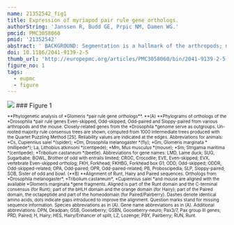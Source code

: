 ```yaml
---
name: 21352542_fig1
title: Expression of myriapod pair rule gene orthologs.
authorString: 'Janssen R, Budd GE, Prpic NM, Damen WG.'
pmcid: PMC3058060
pmid: '21352542'
abstract: ' BACKGROUND: Segmentation is a hallmark of the arthropods; most knowledge about the molecular basis of arthropod segmentation comes from work on the fly Drosophila melanogaster. In this species a hierarchic cascade of segmentation genes subdivides the blastoderm stepwise into single segment wide regions. However, segmentation in the fly is a derived feature since all segments form virtually simultaneously. Conversely, in the vast majority of arthropods the posterior segments form one at a time from a posterior pre-segmental zone. The pair rule genes (PRGs) comprise an important level of the Drosophila segmentation gene cascade and are indeed the first genes that are expressed in typical transverse stripes in the early embryo. Information on expression and function of PRGs outside the insects, however, is scarce. RESULTS: Here we present the expression of the pair rule gene orthologs in the pill millipede Glomeris marginata (Myriapoda: Diplopoda). We find evidence that these genes are involved in segmentation and that components of the hierarchic interaction of the gene network as found in insects may be conserved. We further provide evidence that segments are formed in a single-segment periodicity rather than in pairs of two like in another myriapod, the centipede Strigamia maritima. Finally we show that decoupling of dorsal and ventral segmentation in Glomeris appears already at the level of the PRGs. CONCLUSIONS: Although the pair rule gene network is partially conserved among insects and myriapods, some aspects of PRG interaction are, as suggested by expression pattern analysis, convergent, even within the Myriapoda. Conserved expression patterns of PRGs in insects and myriapods, however, may represent ancestral features involved in segmenting the arthropod ancestor.'
doi: 10.1186/2041-9139-2-5
thumb_url: 'http://europepmc.org/articles/PMC3058060/bin/2041-9139-2-5-1.gif'
figure_no: 1
tags:
  - eupmc
  - figure
---
```

<img src='http://europepmc.org/articles/PMC3058060/bin/2041-9139-2-5-1.jpg' style='max-height: 300px'>
### Figure 1
<p style='font-size: 10px;'>**Phylogenetic analysis of *Glomeris *pair rule gene orthologs**. **(A) **Phylograms of orthologs of the *Drosophila *pair rule genes Even-skipped, Odd-skipped, Odd-paired and Sloppy-paired from various arthropods and the mouse. Closely-related genes from the *Drosophila *genome serve as outgroups. Un-rooted majority rule consensus trees are shown, computed from 1000 intermediate trees produced with the Quartet Puzzling Method [<xref ref-type="bibr" rid="B25">25</xref>]. Reliability values are indicated at the edges. Abbreviations for animals: *Cs, Cupiennius salei *(spider); *Dm, Drosophila melanogaster *(fly); *Gm, Glomeris marginata *(millipede*); La, Lithobius atkinsoni *(centipede); *Mm, Mus musculus *(mouse); *Sm; Strigamia maritima *(centipede); *Tribolium castaneum *(beetle). Abbreviations for gene names: LMD, Lame duck; SUG, Sugarbabe; BOWL, Brother of odd with entrails limited; CROC, Crocodile; EVE, Even-skipped; EVX, vertebrate Even-skipped ortholog; FKH, Forkhead; FKHBG, Forkhead box G1; ODD, Odd-skipped; ODDR, Odd-skipped-related; OPA, Odd-paired; OPR, Odd-paired-related; PB, Proboscipedia; SLP, Sloppy-paired; SOB, Sister of odd and bowl. (**B) **Alignment of Runt, Hairy and Paired sequences. Orthologs from *Drosophila melanogaster*, *Tribolium castaneum*, *Cupiennius salei *and mouse are aligned with the available *Glomeris marginata *gene fragments. Aligned is part of the Runt domain and the C-terminal consensus (for Runt); part of the bHLH domain and the orange domain (for Hairy); part of the Paired domain, the octapeptide and part of the homeodomain (for Paired/Pairberry). Dashes denote identical amino acids, dots indicate gaps introduced to improve the alignment. Question marks stand for missing sequence information. Species abbreviations as in (A). Gene name abbreviations as in (A). Additional abbreviations: DPN, Deadpan; GSB, Gooseberry; GSBN, Gooseberry-neuro; Pax3/7, Pax group III genes; PRD, Paired; H, Hairy; HES, Hairy/Enhancer of split; LZ, Lozenge; PBY, Pairberry; RUN, Runt.</p>